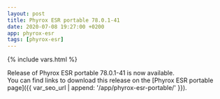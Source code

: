 ```yaml
---
layout: post
title: Phyrox ESR portable 78.0.1-41
date: 2020-07-08 19:27:00 +0200
app: phyrox-esr
tags: [phyrox-esr]
---
```

{% include vars.html %}

Release of Phyrox ESR portable 78.0.1-41 is now available.<br />
You can find links to download this release on the [Phyrox ESR portable page]({{ var_seo_url | append: '/app/phyrox-esr-portable/' }}).
